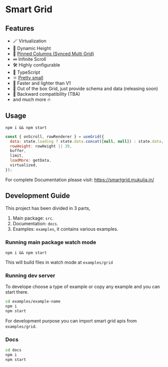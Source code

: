 # Smart Grid

## Features

- 🪄 Virtualization
- 🎲 Dynamic Height
- 📌 [Pinned Columns (Synced Multi Grid)](https://smartgrid.mukulja.in/example/use-grids-pinned-column)
- ∞ Infinite Scroll
- 🛠 Highly configurable
- 💪 TypeScript
- ⚛ [Pretty small](https://bundlephobia.com/package/@crafts/smart-grid@latest)
- 🚀 Faster and lighter than V1
- 🎁 Out of the box Grid, just provide schema and data (releasing soon)
- 🤝 Backward compatibility (TBA)
- and much more 🔥

## Usage

`npm i && npm start`

```jsx
const { onScroll, rowRenderer } = useGrid({
  data: state.loading ? state.data.concat([null, null]) : state.data,
  rowHeight: rowHeight || 39,
  buffer,
  limit,
  loadMore: getData,
  virtualized,
});
```

For complete Documentation please visit: https://smartgrid.mukulja.in/

## Development Guide

This project has been divided in 3 parts,

1. Main package: `src`.
2. Documentation: `docs`.
3. Examples: `examples`, it contains various examples.

### Running main package watch mode

`npm i && npm start`

This will build files in watch mode at `examples/grid`

### Running dev server

To develope choose a type of example or copy any example and you can start there.

```bash
cd examples/example-name
npm i
npm start
```

For development purpose you can import smart grid apis from `examples/grid`.

### Docs

```bash
cd docs
npm i
npm start
```
